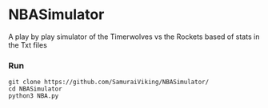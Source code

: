 # NBASimulator
A play by play simulator of the Timerwolves vs the Rockets based of stats in the Txt files 

### Run
```
git clone https://github.com/SamuraiViking/NBASimulator/
cd NBASimulator
python3 NBA.py
```
